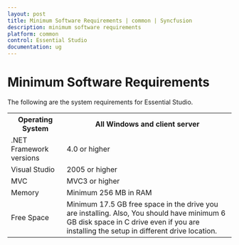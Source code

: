 ```yaml
---
layout: post
title: Minimum Software Requirements | common | Syncfusion
description: minimum software requirements 
platform: common
control: Essential Studio
documentation: ug
---
```


# Minimum Software Requirements 

The following are the system requirements for Essential Studio.


<table>
<tr>
<th>
Operating System</th><th>
All Windows and client server</th></tr>
<tr>
<td>
.NET Framework versions</td><td>
4.0 or higher</td></tr>
<tr>
<td>
Visual Studio</td><td>
2005 or higher</td></tr>
<tr>
<td>
MVC</td><td>
MVC3 or higher</td></tr>
<tr>
<td>
Memory</td><td>
Minimum 256 MB in RAM</td></tr>
<tr>
<td>
Free Space</td><td>
Minimum 17.5 GB free space in the drive you are installing. Also, You should have minimum 6 GB disk space in C drive even if you are installing the setup in different drive location.</td></tr>
</table>


